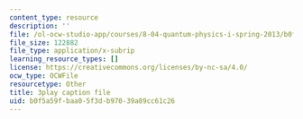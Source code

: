 ```yaml
---
content_type: resource
description: ''
file: /ol-ocw-studio-app/courses/8-04-quantum-physics-i-spring-2013/b0f5a59fbaa05f3db97039a89cc61c26_G5_u6k9LR3E.vtt
file_size: 122882
file_type: application/x-subrip
learning_resource_types: []
license: https://creativecommons.org/licenses/by-nc-sa/4.0/
ocw_type: OCWFile
resourcetype: Other
title: 3play caption file
uid: b0f5a59f-baa0-5f3d-b970-39a89cc61c26
---
```

